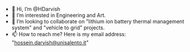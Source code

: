 - 👋 Hi, I’m @HDarvish
- 👀 I’m interested in Engineering and Art. 
- 💞️ I’m looking to collaborate on "lithium ion battery thermal management system" and "vehicle to grid" projects.
- 📫 How to reach me? Here is my email address: "hossein.darvish@unisalento.it"

<!---
HDarvish/HDarvish is a ✨ special ✨ repository because its `README.md` (this file) appears on your GitHub profile.
You can click the Preview link to take a look at your changes.
--->
